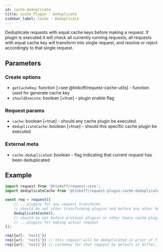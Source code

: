 ```yaml
---
id: cache-deduplicate
title: Cache Plugin - Deduplicate
sidebar_label: Cache - Deduplicate
---
```


Deduplicate requests with equal cache keys before making a request. If plugin is executed it will check all currently running requests, all requests with equal cache key will transform into single request, and resolve or reject accordingly to that single request.

## Parameters

### Create options 
- `getCacheKey`: function [=see @tinkoff/request-cache-utils] - function used for generate cache key
- `shouldExecute`: boolean [=true] - plugin enable flag

### Request params
- `cache`: boolean [=true] - should any cache plugin be executed. 
- `deduplicateCache`: boolean [=true] - should this specific cache plugin be executed

### External meta
- `cache.deduplicated`: boolean - flag indicating that current request has been deduplicated

## Example
```typescript
import request from '@tinkoff/request-core';
import deduplicateCache from '@tinkoff/request-plugin-cache-deduplicate';

const req = request([
    // ...plugins for any request transforms
    // should be set after transforming plugins and before any other heavy plugins
    deduplicateCache(),
    // should be set before protocol plugins or other heavy cache plugins
    // ...plugins for making actual request
]);

req({url: 'test1'}) 
req({url: 'test1'}) // this request will be deduplicated in prior of first one
req({url: 'test2'}) // cacheKey for that request by default is differ, so another request will be send

```
